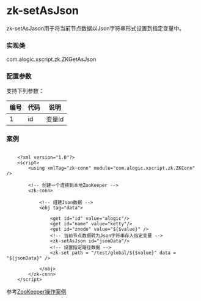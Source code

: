 zk-setAsJson
=======

zk-setAsJason用于将当前节点数据以Json字符串形式设置到指定变量中。


### 实现类

com.alogic.xscript.zk.ZKGetAsJson

### 配置参数

支持下列参数：

| 编号 | 代码 | 说明 |
| ---- | ---- | ---- |
| 1 | id | 变量id |


### 案例

```

	<?xml version="1.0"?>
	<script>
		<using xmlTag="zk-conn" module="com.alogic.xscript.zk.ZKConn" />
		
		<!-- 创建一个连接到本地ZooKeeper -->
		<zk-conn>
		
			<!-- 组建Json数据 -->
 			<obj tag="data">
 			
 				<get id="id" value="alogic"/>
 				<get id="name" value="ketty"/>
 				<get id="znode" value="${$value}" />
 				<!-- 当前节点数据转为Json字符串存入指定变量 -->
 				<zk-setAsJson id="jsonData"/>
 				<!-- 设置指定路径数据 -->
 				<zk-set path = "/test/global/${$value}" data = "${jsonData}" />
 							
 			</obj>
		</zk-conn>
	</script>

```

参考[ZooKeeper操作案例](Example.md)